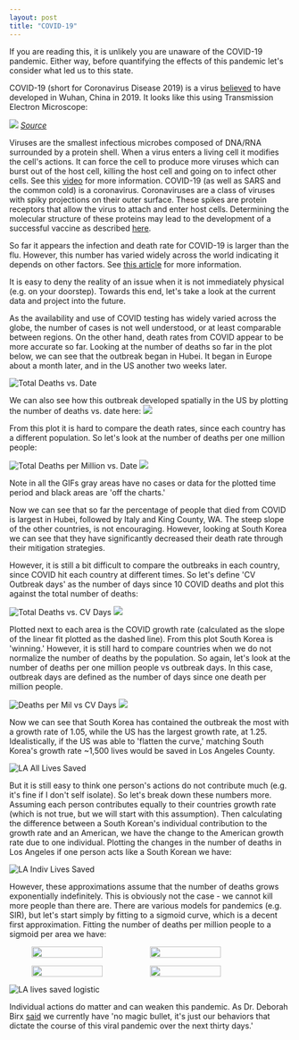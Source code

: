 ```yaml
---
layout: post
title: "COVID-19"
---
```

If you are reading this, it is unlikely you are unaware of the COVID-19 pandemic. Either way, before quantifying the effects of this pandemic let's consider what led us to this state.

COVID-19 (short for Coronavirus Disease 2019) is a virus [believed](https://www.sciencedaily.com/releases/2020/03/200317175442.htm) to have developed in Wuhan, China in 2019. It looks like this using Transmission Electron Microscope:

![](/data/covid_plots/covid_virus.jpg)
*[Source](https://www.flickr.com/photos/niaid/49645120251/in/album-72157712914621487)*

Viruses are the smallest infectious microbes composed of DNA/RNA surrounded by a protein shell. When a virus enters a living cell it modifies the cell's actions. It can force the cell to produce more viruses which can burst out of the host cell, killing the host cell and going on to infect other cells. See this [video](https://www.youtube.com/watch?v=5DGwOJXSxqg) for more information. COVID-19 (as well as SARS and the common cold) is a coronavirus. Coronaviruses are a class of viruses with spiky projections on their outer surface. These spikes are protein receptors that allow the virus to attach and enter host cells. Determining the molecular structure of these proteins may lead to the development of a successful vaccine as described [here](https://www.livescience.com/coronavirus-spike-protein-structure.html).

So far it appears the infection and death rate for COVID-19 is larger than the flu. However, this number has varied widely across the world indicating it depends on other factors. See [this article](https://www.livescience.com/new-coronavirus-compare-with-flu.html) for more information. 

It is easy to deny the reality of an issue when it is not immediately physical (e.g. on your doorstep). Towards this end, let's take a look at the current data and project into the future.

As the availability and use of COVID testing has widely varied across the globe, the number of cases is not well understood, or at least comparable between regions. On the other hand, death rates from COVID appear to be more accurate so far. Looking at the number of deaths so far in the plot below, we can see that the outbreak began in Hubei. It began in Europe about a month later, and in the US another two weeks later.

![Total Deaths vs. Date](/data/covid_plots/total_deaths_unmodified.png)

We can also see how this outbreak developed spatially in the US by plotting the number of deaths vs. date here:
![](https://media.githubusercontent.com/media/tashwoods/tashwoods.github.io/master/data/covid_plots/total_deaths.gif)

From this plot it is hard to compare the death rates, since each country has a different population. So let's look at the number of deaths per one million people:

![Total Deaths per Million vs. Date](/data/covid_plots/total_deaths_per_mil.png)
![](https://media.githubusercontent.com/media/tashwoods/tashwoods.github.io/master/data/covid_plots/deaths_per_mil.gif)

Note in all the GIFs gray areas have no cases or data for the plotted time period and black areas are 'off the charts.'

Now we can see that so far the percentage of people that died from COVID is largest in Hubei, followed by Italy and King County, WA. The steep slope of the other countries, is not encouraging. However, looking at South Korea we can see that they have significantly decreased their death rate through their mitigation strategies.

However, it is still a bit difficult to compare the outbreaks in each country, since COVID hit each country at different times. So let's define 'CV Outbreak days' as the number of days since 10 COVID deaths and plot this against the total number of deaths:

![Total Deaths vs. CV Days](/data/covid_plots/total_deaths_raw_covid_days_log.png)
![](https://media.githubusercontent.com/media/tashwoods/tashwoods.github.io/master/data/covid_plots/total_deaths_cv_days.gif)

Plotted next to each area is the COVID growth rate (calculated as the slope of the linear fit plotted as the dashed line). From this plot South Korea is 'winning.' However, it is still hard to compare countries when we do not normalize the number of deaths by the population. So again, let's look at the number of deaths per one million people vs outbreak days. In this case, outbreak days are defined as the number of days since one death per million people.

![Deaths per Mil vs CV Days](/data/covid_plots/deaths_per_mil_per_mil_covid_days_log.png)
![](https://media.githubusercontent.com/media/tashwoods/tashwoods.github.io/master/data/covid_plots/deaths_per_mil_cv_days.gif)

Now we can see that South Korea has contained the outbreak the most with a growth rate of 1.05, while the US has the largest growth rate, at 1.25. Idealistically, if the US was able to 'flatten the curve,' matching South Korea's growth rate ~1,500 lives would be saved in Los Angeles County.

![LA All Lives Saved](/data/covid_plots/LA_saved_all.png)

But it is still easy to think one person's actions do not contribute much (e.g. it's fine if I don't self isolate). So let's break down these numbers more. Assuming each person contributes equally to their countries growth rate (which is not true, but we will start with this assumption). Then calculating the difference between a South Korean's individual contribution to the growth rate and an American, we have the change to the American growth rate due to one individual. Plotting the changes in the number of deaths in Los Angeles if one person acts like a South Korean we have:

![LA Indiv Lives Saved](/data/covid_plots/LA_saved_indiv.png)

However, these approximations assume that the number of deaths grows exponentially indefinitely. This is obviously not the case - we cannot kill more people than there are. There are various models for pandemics (e.g. SIR), but let's start simply by fitting to a sigmoid curve, which is a decent first approximation. Fitting the number of deaths per million people to a sigmoid per area we have:


<figure class="half" style="display:flex">
  <img style="width:60%" src="/data/covid_plots/allsigmoidfit_linear_scaled.png">
  <img style="width:60%" src ="/data/covid_plots/allsigmoidfit_log_scaled.png">
  <!--<figcaption>Maybe I'll write a caption.</figcaption> -->
</figure>

<figure class="half" style="display:flex">
  <img style="width:60%" src="/data/covid_plots/allsigmoidfit_linear_unscaled.png">
  <img style="width:60%" src ="/data/covid_plots/allsigmoidfit_log_unscaled.png">
  <!--<figcaption>Maybe I'll write a caption.</figcaption> -->
</figure>

![LA lives saved logistic](/data/covid_plots/all_logistic_lives_saved_Los_Angeles_unscaled.png)



Individual actions do matter and can weaken this pandemic. As Dr. Deborah Birx [said](https://www.npr.org/2020/03/31/823916343/coronavirus-task-force-set-to-detail-the-data-that-led-to-extension-of-guideline) we currently have 'no magic bullet, it's just our behaviors that dictate the course of this viral pandemic over the next thirty days.' 







